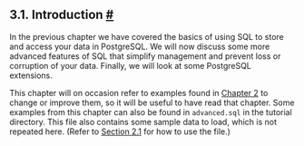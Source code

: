 ## 3.1. Introduction [#](#TUTORIAL-ADVANCED-INTRO)

In the previous chapter we have covered the basics of using SQL to store and access your data in PostgreSQL. We will now discuss some more advanced features of SQL that simplify management and prevent loss or corruption of your data. Finally, we will look at some PostgreSQL extensions.

This chapter will on occasion refer to examples found in [Chapter 2](tutorial-sql.html "Chapter 2. The SQL Language") to change or improve them, so it will be useful to have read that chapter. Some examples from this chapter can also be found in `advanced.sql` in the tutorial directory. This file also contains some sample data to load, which is not repeated here. (Refer to [Section 2.1](tutorial-sql-intro.html "2.1. Introduction") for how to use the file.)